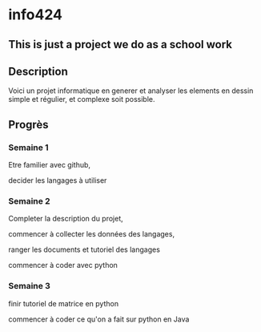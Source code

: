 # info424

## This is just a project we do as a school work

## Description
Voici un projet informatique en generer et analyser les elements en dessin simple et régulier, et complexe soit possible.

## Progrès
### Semaine 1
Etre familier avec github,

decider les langages à utiliser

### Semaine 2
Completer la description du projet,

commencer à collecter les données des langages,

ranger les documents et tutoriel des langages

commencer à coder avec python

### Semaine 3
finir tutoriel de matrice en python

commencer à coder ce qu'on a fait sur python en Java 
